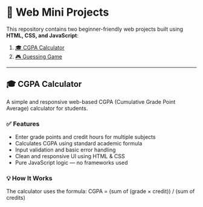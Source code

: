 # 🎯 Web Mini Projects

This repository contains two beginner-friendly web projects built using **HTML, CSS, and JavaScript**:

1. [🎓 CGPA Calculator](#-cgpa-calculator)
2. [🎮 Guessing Game](#-guessing-game)

---

## 🎓 CGPA Calculator

A simple and responsive web-based CGPA (Cumulative Grade Point Average) calculator for students.

### ✅ Features
- Enter grade points and credit hours for multiple subjects
- Calculates CGPA using standard academic formula
- Input validation and basic error handling
- Clean and responsive UI using HTML & CSS
- Pure JavaScript logic — no frameworks used

### 💡 How It Works
The calculator uses the formula:
CGPA = (sum of (grade × credit)) / (sum of credits)
